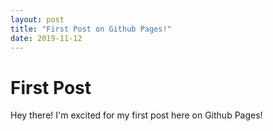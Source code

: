 ```yaml
---
layout: post
title: "First Post on Github Pages!"
date: 2019-11-12
---
```


# First Post
Hey there! I'm excited for my first post here on Github Pages!

